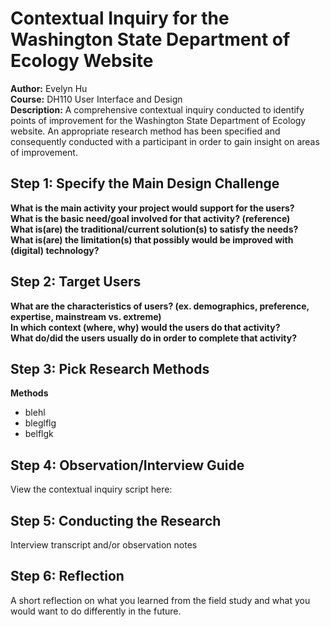# Contextual Inquiry for the Washington State Department of Ecology Website
**Author:** Evelyn Hu  
**Course:** DH110 User Interface and Design  
**Description:** A comprehensive contextual inquiry conducted to identify points of improvement for the Washington State Department of Ecology website. An appropriate research method has been specified and consequently conducted with a participant in order to gain insight on areas of improvement.

## Step 1: Specify the Main Design Challenge
**What is the main activity your project would support for the users?**  
**What is the basic need/goal involved for that activity? (reference)**  
**What is(are) the traditional/current solution(s) to satisfy the needs?**  
**What is(are) the limitation(s) that possibly would be improved with (digital) technology?**  


## Step 2: Target Users
**What are the characteristics of users? (ex. demographics, preference, expertise, mainstream vs. extreme)**   
**In which context (where, why) would the users do that activity?**   
**What do/did the users usually do in order to complete that activity?**   

## Step 3: Pick Research Methods
**Methods**  
- blehl
- bleglflg
- belflgk

  
## Step 4: Observation/Interview Guide
View the contextual inquiry script here: 


## Step 5: Conducting the Research
Interview transcript and/or observation notes

## Step 6: Reflection
A short reflection on what you learned from the field study and what you would want to do differently in the future.
